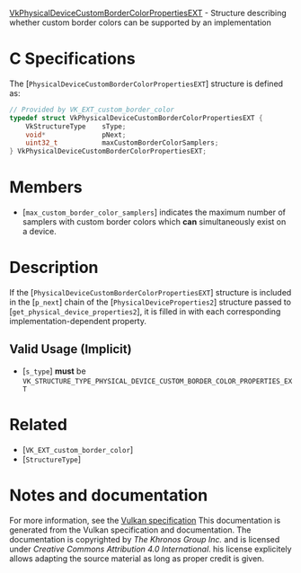 [VkPhysicalDeviceCustomBorderColorPropertiesEXT](https://www.khronos.org/registry/vulkan/specs/1.3-extensions/man/html/VkPhysicalDeviceCustomBorderColorPropertiesEXT.html) - Structure describing whether custom border colors can be supported by an implementation

# C Specifications
The [`PhysicalDeviceCustomBorderColorPropertiesEXT`] structure is
defined as:
```c
// Provided by VK_EXT_custom_border_color
typedef struct VkPhysicalDeviceCustomBorderColorPropertiesEXT {
    VkStructureType    sType;
    void*              pNext;
    uint32_t           maxCustomBorderColorSamplers;
} VkPhysicalDeviceCustomBorderColorPropertiesEXT;
```

# Members
- [`max_custom_border_color_samplers`] indicates the maximum number of samplers with custom border colors which  **can**  simultaneously exist on a device.

# Description
If the [`PhysicalDeviceCustomBorderColorPropertiesEXT`] structure is included in the [`p_next`] chain of the
[`PhysicalDeviceProperties2`] structure passed to
[`get_physical_device_properties2`], it is filled in with each
corresponding implementation-dependent property.
## Valid Usage (Implicit)
-  [`s_type`] **must**  be `VK_STRUCTURE_TYPE_PHYSICAL_DEVICE_CUSTOM_BORDER_COLOR_PROPERTIES_EXT`

# Related
- [`VK_EXT_custom_border_color`]
- [`StructureType`]

# Notes and documentation
For more information, see the [Vulkan specification](https://www.khronos.org/registry/vulkan/specs/1.3-extensions/html/vkspec.html)
This documentation is generated from the Vulkan specification and documentation.
The documentation is copyrighted by *The Khronos Group Inc.* and is licensed under *Creative Commons Attribution 4.0 International*.
his license explicitely allows adapting the source material as long as proper credit is given.
        